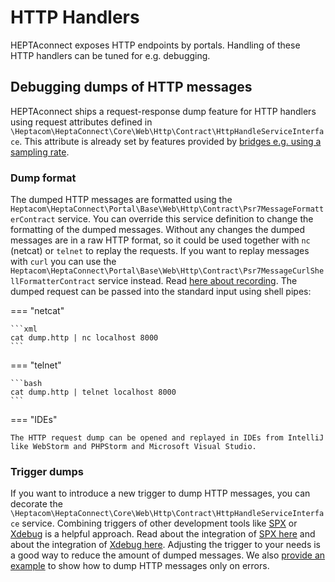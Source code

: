 # HTTP Handlers

HEPTAconnect exposes HTTP endpoints by portals.
Handling of these HTTP handlers can be tuned for e.g. debugging.


## Debugging dumps of HTTP messages

HEPTAconnect ships a request-response dump feature for HTTP handlers using request attributes defined in `\Heptacom\HeptaConnect\Core\Web\Http\Contract\HttpHandleServiceInterface`.
This attribute is already set by features provided by [bridges e.g. using a sampling rate](../administrator/http-apis.md#debugging).


### Dump format

The dumped HTTP messages are formatted using the `Heptacom\HeptaConnect\Portal\Base\Web\Http\Contract\Psr7MessageFormatterContract` service.
You can override this service definition to change the formatting of the dumped messages.
Without any changes the dumped messages are in a raw HTTP format, so it could be used together with `nc` (netcat) or `telnet` to replay the requests.
If you want to replay messages with `curl` you can use the `Heptacom\HeptaConnect\Portal\Base\Web\Http\Contract\Psr7MessageCurlShellFormatterContract` service instead.
Read [here about recording](./patterns/http-handler-dump-format-to-curl-shell-scripts.md).
The dumped request can be passed into the standard input using shell pipes:

=== "netcat"

    ```xml
    cat dump.http | nc localhost 8000
    ```

=== "telnet"

    ```bash
    cat dump.http | telnet localhost 8000
    ```

=== "IDEs"

    The HTTP request dump can be opened and replayed in IDEs from IntelliJ like WebStorm and PHPStorm and Microsoft Visual Studio.


### Trigger dumps

If you want to introduce a new trigger to dump HTTP messages, you can decorate the `\Heptacom\HeptaConnect\Core\Web\Http\Contract\HttpHandleServiceInterface` service.
Combining triggers of other development tools like [SPX](https://github.com/NoiseByNorthwest/php-spx) or [Xdebug](https://xdebug.org/) is a helpful approach.
Read about the integration of [SPX here](./patterns/http-handler-dump-with-spx-trigger.md) and about the integration of [Xdebug here](./patterns/http-handler-dump-with-xdebug-trigger.md).
Adjusting the trigger to your needs is a good way to reduce the amount of dumped messages.
We also [provide an example](./patterns/http-handler-dump-only-on-errors.md) to show how to dump HTTP messages only on errors.

